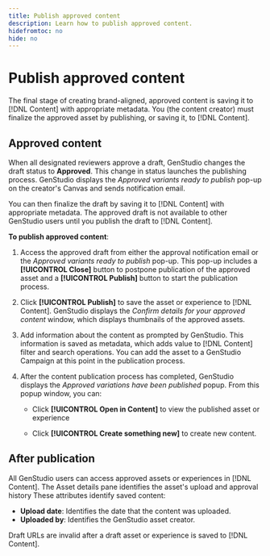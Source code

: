 ```yaml
---
title: Publish approved content
description: Learn how to publish approved content.
hidefromtoc: no
hide: no
---
```


# Publish approved content

The final stage of creating brand-aligned, approved content is saving it to [!DNL Content] with appropriate metadata. You (the content creator) must finalize the approved asset by publishing, or saving it, to [!DNL Content].

## Approved content

When all designated reviewers approve a draft, GenStudio changes the draft status to **Approved**. This change in status launches the publishing process.  GenStudio displays the _Approved variants ready to publish_ pop-up on the creator's Canvas and sends notification email. 

You can then finalize the draft by saving it to [!DNL Content] with appropriate metadata. The approved draft is not available to other GenStudio users until you publish the draft to [!DNL Content].

**To publish approved content**:

1. Access the approved draft from either the approval notification email or the _Approved variants ready to publish_ pop-up. This pop-up includes a **[!UICONTROL Close]** button to postpone publication of the approved asset and a **[!UICONTROL Publish]** button to start the publication process.

1. Click **[!UICONTROL Publish]** to save the asset or experience to [!DNL Content]. GenStudio displays the _Confirm details for your approved content_ window, which displays thumbnails of the approved assets. 

1. Add information about the content as prompted by GenStudio. This information is saved as metadata, which adds value to [!DNL Content] filter and search operations. You can add the asset to a GenStudio Campaign at this point in the publication process.

1. After the content publication process has completed, GenStudio displays the _Approved variations have been published_ popup. From this popup window, you can:

   * Click **[!UICONTROL Open in Content]** to view the published asset or experience

   * Click **[!UICONTROL Create something new]** to create new content.

## After publication

All GenStudio users can access approved assets or experiences in [!DNL Content]. The Asset details pane identifies the asset's upload and approval history These attributes identify saved content:

* **Upload date**: Identifies the date that the content was uploaded.
* **Uploaded by**: Identifies the GenStudio asset creator.

Draft URLs are invalid after a draft asset or experience is saved to [!DNL Content].

